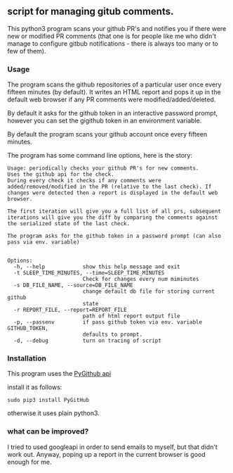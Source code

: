 
## script for managing gitub comments.

This python3 program scans your github PR's and notifies you if there were new or modified PR comments (that one is for people like me who didn't manage to configure gitbub notifications - there is always too many or to few of them).

### Usage

The program scans the github repositories of a particular user once every fifteen minutes (by default).
It writes an HTML report and pops it up in the default web browser if any PR comments were modified/added/deleted.

By default it asks for the github token in an interactive password prompt, however you can set the gigithub token in an environment variable.

By default the program scans your github account once every fifteen minutes.

The program has some command line options, here is the story:

```
Usage: periodically checks your github PR's for new comments.
Uses the github api for the check.
During every check it checks if any comments were added/removed/modified in the PR (relative to the last check). If changes were detected then a report is displayed in the default web browser.

The first iteration will give you a full list of all prs, subsequent iterations will give you the diff by comparing the comments against the serialized state of the last check.

The program asks for the github token in a password prompt (can also pass via env. variable)


Options:
  -h, --help            show this help message and exit
  -t SLEEP_TIME_MINUTES, --time=SLEEP_TIME_MINUTES
                        Check for changes every num miminutes
  -s DB_FILE_NAME, --source=DB_FILE_NAME
                        change default db file for storing current github
                        state
  -r REPORT_FILE, --report=REPORT_FILE
                        path of html report output file
  -p, --passenv         if pass github token via env. variable GITHUB_TOKEN,
                        defaults to prompt.
  -d, --debug           turn on tracing of script

```

### Installation 

This program uses the [PyGithub api](https://pygithub.readthedocs.io/en/latest/reference.html)

install it as follows:

````
sudo pip3 install PyGitHub
````

otherwise it uses plain python3.


### what can be improved?

I tried to used googleapi in order to send emails to myself, but that didn't work out.
Anyway, poping up a report in the current browser is good enough for me.


